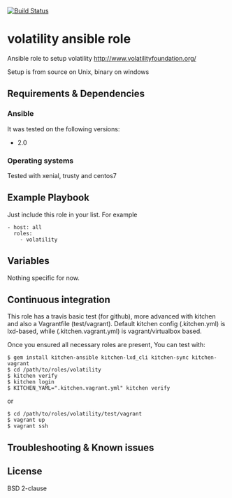 [![Build Status](https://travis-ci.org/juju4/ansible-volatility.svg?branch=master)](https://travis-ci.org/juju4/ansible-volatility)
# volatility ansible role

Ansible role to setup volatility
http://www.volatilityfoundation.org/

Setup is from source on Unix, binary on windows

## Requirements & Dependencies

### Ansible
It was tested on the following versions:
 * 2.0

### Operating systems

Tested with xenial, trusty and centos7

## Example Playbook

Just include this role in your list.
For example

```
- host: all
  roles:
    - volatility
```

## Variables

Nothing specific for now.

## Continuous integration

This role has a travis basic test (for github), more advanced with kitchen and also a Vagrantfile (test/vagrant).
Default kitchen config (.kitchen.yml) is lxd-based, while (.kitchen.vagrant.yml) is vagrant/virtualbox based.

Once you ensured all necessary roles are present, You can test with:
```
$ gem install kitchen-ansible kitchen-lxd_cli kitchen-sync kitchen-vagrant
$ cd /path/to/roles/volatility
$ kitchen verify
$ kitchen login
$ KITCHEN_YAML=".kitchen.vagrant.yml" kitchen verify
```
or
```
$ cd /path/to/roles/volatility/test/vagrant
$ vagrant up
$ vagrant ssh
```

## Troubleshooting & Known issues


## License

BSD 2-clause


